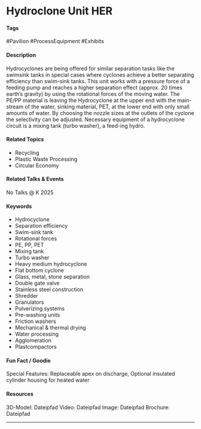 # Hydroclone Unit HER

#### Tags
#Pavilion #ProcessEquipment #Exhibits

#### Description
Hydrocyclones are being offered for similar separation tasks like the swimsink tanks in special cases where cyclones achieve a better separating efficiency than swim-sink tanks. This unit works with a pressure force of a feeding pump and reaches a higher separation effect (approx. 20 times earth’s gravity) by using the rotational forces of the moving water. The PE/PP material is leaving the Hydrocyclone at the upper end with the main-stream of the water, sinking material, PET, at the lower end with only small amounts of water. By choosing the nozzle sizes at the outlets of the cyclone the selectivity can be adjusted. Necessary equipment of a hydrocyclone circuit is a mixing tank (turbo washer), a feed-ing hydro.

#### Related Topics
- Recycling
- Plastic Waste Processing
- Circular Economy

#### Related Talks & Events
No Talks @ K 2025

#### Keywords
- Hydrocyclone
- Separation efficiency  
- Swim-sink tank  
- Rotational forces  
- PE, PP, PET  
- Mixing tank  
- Turbo washer  
- Heavy medium hydrocyclone  
- Flat bottom cyclone  
- Glass, metal, stone separation  
- Double gate valve  
- Stainless steel construction  
- Shredder  
- Granulators  
- Pulverizing systems  
- Pre-washing units  
- Friction washers  
- Mechanical & thermal drying  
- Water processing  
- Agglomeration  
- Plastcompactors 

#### Fun Fact / Goodie
Special Features: Replaceable apex on discharge, Optional insulated cylinder housing for heated water


#### Resources
3D-Model: Dateipfad 
Video: Dateipfad
Image: Dateipfad
Brochure: Dateipfad

---